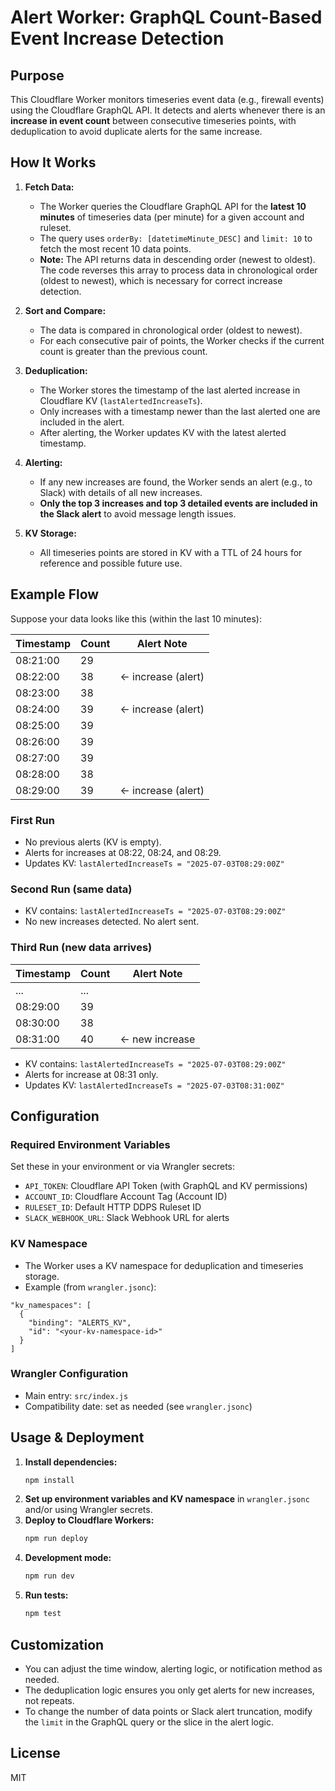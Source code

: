 # Alert Worker: GraphQL Count-Based Event Increase Detection

## Purpose

This Cloudflare Worker monitors timeseries event data (e.g., firewall events) using the Cloudflare GraphQL API. It detects and alerts whenever there is an **increase in event count** between consecutive timeseries points, with deduplication to avoid duplicate alerts for the same increase.

## How It Works

1. **Fetch Data:**

   - The Worker queries the Cloudflare GraphQL API for the **latest 10 minutes** of timeseries data (per minute) for a given account and ruleset.
   - The query uses `orderBy: [datetimeMinute_DESC]` and `limit: 10` to fetch the most recent 10 data points.
   - **Note:** The API returns data in descending order (newest to oldest). The code reverses this array to process data in chronological order (oldest to newest), which is necessary for correct increase detection.

2. **Sort and Compare:**

   - The data is compared in chronological order (oldest to newest).
   - For each consecutive pair of points, the Worker checks if the current count is greater than the previous count.

3. **Deduplication:**

   - The Worker stores the timestamp of the last alerted increase in Cloudflare KV (`lastAlertedIncreaseTs`).
   - Only increases with a timestamp newer than the last alerted one are included in the alert.
   - After alerting, the Worker updates KV with the latest alerted timestamp.

4. **Alerting:**

   - If any new increases are found, the Worker sends an alert (e.g., to Slack) with details of all new increases.
   - **Only the top 3 increases and top 3 detailed events are included in the Slack alert** to avoid message length issues.

5. **KV Storage:**
   - All timeseries points are stored in KV with a TTL of 24 hours for reference and possible future use.

## Example Flow

Suppose your data looks like this (within the last 10 minutes):

| Timestamp | Count | Alert Note         |
| --------- | ----- | ------------------ |
| 08:21:00  | 29    |                    |
| 08:22:00  | 38    | ← increase (alert) |
| 08:23:00  | 38    |                    |
| 08:24:00  | 39    | ← increase (alert) |
| 08:25:00  | 39    |                    |
| 08:26:00  | 39    |                    |
| 08:27:00  | 39    |                    |
| 08:28:00  | 38    |                    |
| 08:29:00  | 39    | ← increase (alert) |

### First Run

- No previous alerts (KV is empty).
- Alerts for increases at 08:22, 08:24, and 08:29.
- Updates KV: `lastAlertedIncreaseTs = "2025-07-03T08:29:00Z"`

### Second Run (same data)

- KV contains: `lastAlertedIncreaseTs = "2025-07-03T08:29:00Z"`
- No new increases detected. No alert sent.

### Third Run (new data arrives)

| Timestamp | Count | Alert Note     |
| --------- | ----- | -------------- |
| ...       | ...   |                |
| 08:29:00  | 39    |                |
| 08:30:00  | 38    |                |
| 08:31:00  | 40    | ← new increase |

- KV contains: `lastAlertedIncreaseTs = "2025-07-03T08:29:00Z"`
- Alerts for increase at 08:31 only.
- Updates KV: `lastAlertedIncreaseTs = "2025-07-03T08:31:00Z"`

## Configuration

### Required Environment Variables

Set these in your environment or via Wrangler secrets:

- `API_TOKEN`: Cloudflare API Token (with GraphQL and KV permissions)
- `ACCOUNT_ID`: Cloudflare Account Tag (Account ID)
- `RULESET_ID`: Default HTTP DDPS Ruleset ID
- `SLACK_WEBHOOK_URL`: Slack Webhook URL for alerts

### KV Namespace

- The Worker uses a KV namespace for deduplication and timeseries storage.
- Example (from `wrangler.jsonc`):

```
"kv_namespaces": [
  {
    "binding": "ALERTS_KV",
    "id": "<your-kv-namespace-id>"
  }
]
```

### Wrangler Configuration

- Main entry: `src/index.js`
- Compatibility date: set as needed (see `wrangler.jsonc`)

## Usage & Deployment

1. **Install dependencies:**
   ```sh
   npm install
   ```
2. **Set up environment variables and KV namespace** in `wrangler.jsonc` and/or using Wrangler secrets.
3. **Deploy to Cloudflare Workers:**
   ```sh
   npm run deploy
   ```
4. **Development mode:**
   ```sh
   npm run dev
   ```
5. **Run tests:**
   ```sh
   npm test
   ```

## Customization

- You can adjust the time window, alerting logic, or notification method as needed.
- The deduplication logic ensures you only get alerts for new increases, not repeats.
- To change the number of data points or Slack alert truncation, modify the `limit` in the GraphQL query or the slice in the alert logic.

## License

MIT
